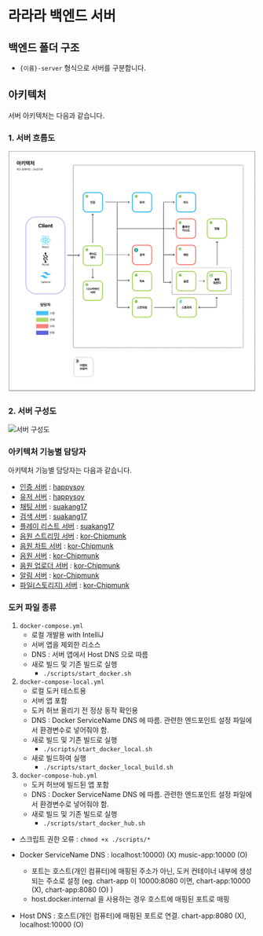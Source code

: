 # 라라라 백엔드 서버

## 백엔드 폴더 구조

- `{이름}-server` 형식으로 서버를 구분합니다.  

## 아키텍처

서버 아키텍처는 다음과 같습니다.

### 1. 서버 흐름도

![서버 흐름도](../../resources/서버흐름도.png)

### 2. 서버 구성도

![서버 구성도](../../resources/서버구성도.png)

### 아키텍처 기능별 담당자

아키텍처 기능별 담당자는 다음과 같습니다.

- [인증 서버](./auth-server/README.md) : [happysoy](https://www.github.com/happysoy)
- [유저 서버](./user-server/README.md) : [happysoy](https://www.github.com/happysoy)
- [채팅 서버](./chatting-server/README.md) : [suakang17](https://www.github.com/suakang17)
- [검색 서버](./search-server/README.md) : [suakang17](https://www.github.com/suakang17)
- [플레이 리스트 서버](./playlist-server/README.md) : [suakang17](https://www.github.com/suakang17)
- [음원 스트리밍 서버](./streaming-server/README.md) : [kor-Chipmunk](https://www.github.com/kor-Chipmunk)
- [음원 차트 서버](./chart-server/README.md) : [kor-Chipmunk](https://www.github.com/kor-Chipmunk)
- [음원 서버](./music-server/README.md) : [kor-Chipmunk](https://www.github.com/kor-Chipmunk)
- [음원 업로더 서버](./music-uploader-server/README.md) : [kor-Chipmunk](https://www.github.com/kor-Chipmunk)
- [알림 서버](./alarm-server/README.md) : [kor-Chipmunk](https://www.github.com/kor-Chipmunk)
- [파일(스토리지) 서버](./storage-server/README.md) : [kor-Chipmunk](https://www.github.com/kor-Chipmunk)

### 도커 파일 종류

1. `docker-compose.yml`
    - 로컬 개발용 with IntelliJ
    - 서버 앱을 제외한 리소스
    - DNS : 서버 앱에서 Host DNS 으로 따름
    - 새로 빌드 및 기존 빌드로 실행
        - `./scripts/start_docker.sh`
2. `docker-compose-local.yml`
   - 로컬 도커 테스트용
   - 서버 앱 포함
   - 도커 허브 올리기 전 정상 동작 확인용
   - DNS : Docker ServiceName DNS 에 따름. 관련한 엔드포인트 설정 파일에서 환경변수로 넣어줘야 함.
   - 새로 빌드 및 기존 빌드로 실행
       - `./scripts/start_docker_local.sh`
   - 새로 빌드하여 실행
       - `./scripts/start_docker_local_build.sh`
3. `docker-compose-hub.yml`
   - 도커 허브에 빌드된 앱 포함
   - DNS : Docker ServiceName DNS 에 따름. 관련한 엔드포인트 설정 파일에서 환경변수로 넣어줘야 함.
   - 새로 빌드 및 기존 빌드로 실행
       - `./scripts/start_docker_hub.sh`

* 스크립트 권한 오류 : `chmod +x ./scripts/*`

* Docker ServiceName DNS : localhost:10000) (X) music-app:10000 (O)
    - 포트는 호스트(개인 컴퓨터)에 매핑된 주소가 아닌, 도커 컨테이너 내부에 생성되는 주소로 설정 (eg. chart-app 이 10000:8080 이면, chart-app:10000 (X), chart-app:8080 (O) )
    - host.docker.internal 을 사용하는 경우 호스트에 매핑된 포트로 매핑
* Host DNS : 호스트(개인 컴퓨터)에 매핑된 포트로 연결. chart-app:8080 (X), localhost:10000 (O)

